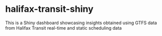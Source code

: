# halifax-transit-shiny
This is a Shiny dashboard showcasing insights obtained using GTFS data from Halifax Transit real-time and static scheduling data
